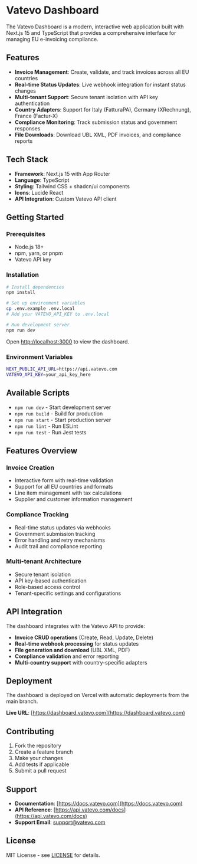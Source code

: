 # Vatevo Dashboard

The Vatevo Dashboard is a modern, interactive web application built with Next.js 15 and TypeScript that provides a comprehensive interface for managing EU e-invoicing compliance.

## Features

- **Invoice Management**: Create, validate, and track invoices across all EU countries
- **Real-time Status Updates**: Live webhook integration for instant status changes
- **Multi-tenant Support**: Secure tenant isolation with API key authentication
- **Country Adapters**: Support for Italy (FatturaPA), Germany (XRechnung), France (Factur-X)
- **Compliance Monitoring**: Track submission status and government responses
- **File Downloads**: Download UBL XML, PDF invoices, and compliance reports

## Tech Stack

- **Framework**: Next.js 15 with App Router
- **Language**: TypeScript
- **Styling**: Tailwind CSS + shadcn/ui components
- **Icons**: Lucide React
- **API Integration**: Custom Vatevo API client

## Getting Started

### Prerequisites
- Node.js 18+ 
- npm, yarn, or pnpm
- Vatevo API key

### Installation

```bash
# Install dependencies
npm install

# Set up environment variables
cp .env.example .env.local
# Add your VATEVO_API_KEY to .env.local

# Run development server
npm run dev
```

Open [http://localhost:3000](http://localhost:3000) to view the dashboard.

### Environment Variables

```bash
NEXT_PUBLIC_API_URL=https://api.vatevo.com
VATEVO_API_KEY=your_api_key_here
```

## Available Scripts

- `npm run dev` - Start development server
- `npm run build` - Build for production
- `npm run start` - Start production server
- `npm run lint` - Run ESLint
- `npm run test` - Run Jest tests

## Features Overview

### Invoice Creation
- Interactive form with real-time validation
- Support for all EU countries and formats
- Line item management with tax calculations
- Supplier and customer information management

### Compliance Tracking
- Real-time status updates via webhooks
- Government submission tracking
- Error handling and retry mechanisms
- Audit trail and compliance reporting

### Multi-tenant Architecture
- Secure tenant isolation
- API key-based authentication
- Role-based access control
- Tenant-specific settings and configurations

## API Integration

The dashboard integrates with the Vatevo API to provide:

- **Invoice CRUD operations** (Create, Read, Update, Delete)
- **Real-time webhook processing** for status updates
- **File generation and download** (UBL XML, PDF)
- **Compliance validation** and error reporting
- **Multi-country support** with country-specific adapters

## Deployment

The dashboard is deployed on Vercel with automatic deployments from the main branch.

**Live URL**: [https://dashboard.vatevo.com](https://dashboard.vatevo.com)

## Contributing

1. Fork the repository
2. Create a feature branch
3. Make your changes
4. Add tests if applicable
5. Submit a pull request

## Support

- **Documentation**: [https://docs.vatevo.com](https://docs.vatevo.com)
- **API Reference**: [https://api.vatevo.com/docs](https://api.vatevo.com/docs)
- **Support Email**: [support@vatevo.com](mailto:support@vatevo.com)

## License

MIT License - see [LICENSE](../../LICENSE) for details.